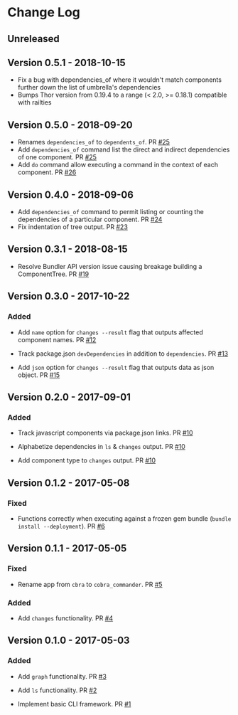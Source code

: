 # Change Log

## Unreleased

## Version 0.5.1 - 2018-10-15

* Fix a bug with dependencies_of where it wouldn't match components further down the list of umbrella's dependencies
* Bumps Thor version from 0.19.4 to a range (< 2.0, >= 0.18.1) compatible with railties

## Version 0.5.0 - 2018-09-20

* Renames `dependencies_of` to `dependents_of`. PR [#25](https://github.com/powerhome/cobra_commander/pull/25)
* Add `dependencies_of` command list the direct and indirect dependencies of one component. PR [#25](https://github.com/powerhome/cobra_commander/pull/25)
* Add `do` command allow executing a command in the context of each component. PR [#26](https://github.com/powerhome/cobra_commander/pull/26)

## Version 0.4.0 - 2018-09-06

* Add `dependencies_of` command to permit listing or counting the dependencies of a particular component. PR [#24](https://github.com/powerhome/cobra_commander/pull/24)
* Fix indentation of tree output. PR [#23](https://github.com/powerhome/cobra_commander/pull/23)

## Version 0.3.1 - 2018-08-15

* Resolve Bundler API version issue causing breakage building a ComponentTree. PR [#19](https://github.com/powerhome/cobra_commander/pull/19)

## Version 0.3.0 - 2017-10-22

### Added

* Add `name` option for `changes --result` flag that outputs affected component names. PR [#12](https://github.com/powerhome/cobra_commander/pull/12)

* Track package.json `devDependencies` in addition to `dependencies`. PR [#13](https://github.com/powerhome/cobra_commander/pull/13)

* Add `json` option for `changes --result` flag that outputs data as json object. PR [#15](https://github.com/powerhome/cobra_commander/pull/15)

## Version 0.2.0 - 2017-09-01

### Added

* Track javascript components via package.json links. PR [#10](https://github.com/powerhome/cobra_commander/pull/10)

* Alphabetize dependencies in `ls` & `changes` output. PR [#10](https://github.com/powerhome/cobra_commander/pull/10)

* Add component type to `changes` output. PR [#10](https://github.com/powerhome/cobra_commander/pull/10)

## Version 0.1.2 - 2017-05-08

### Fixed

* Functions correctly when executing against a frozen gem bundle (`bundle install --deployment`). PR [#6](https://github.com/powerhome/cobra_commander/pull/6)

## Version 0.1.1 - 2017-05-05

### Fixed

* Rename app from `cbra` to `cobra_commander`. PR [#5](https://github.com/powerhome/cobra_commander/pull/5)

### Added

* Add `changes` functionality. PR [#4](https://github.com/powerhome/cobra_commander/pull/4)

## Version 0.1.0 - 2017-05-03

### Added

* Add `graph` functionality. PR [#3](https://github.com/powerhome/cobra_commander/pull/3)

* Add `ls` functionality. PR [#2](https://github.com/powerhome/cobra_commander/pull/2)

* Implement basic CLI framework. PR [#1](https://github.com/powerhome/cobra_commander/pull/1)
